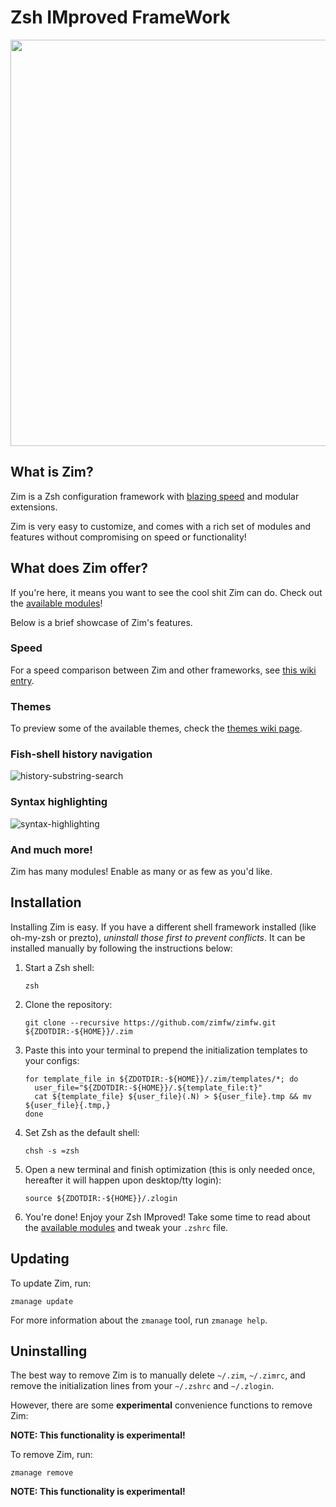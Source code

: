 Zsh IMproved FrameWork
======================

<div align="center">
  <a href="https://github.com/zimfw/zimfw">
    <img width=650px src="https://zimfw-static.s3.wasabisys.com/zimfw_banner.png">
  </a>
</div>

What is Zim?
------------
Zim is a Zsh configuration framework with [blazing speed][speed] and modular extensions.

Zim is very easy to customize, and comes with a rich set of modules and features without compromising on speed or functionality!

What does Zim offer?
-----------------
If you're here, it means you want to see the cool shit Zim can do. Check out the [available modules][modules]!

Below is a brief showcase of Zim's features.

### Speed
For a speed comparison between Zim and other frameworks, see [this wiki entry][speed].

### Themes

To preview some of the available themes, check the [themes wiki page][themes].

### Fish-shell history navigation
![history-substring-search][fish_shell]

### Syntax highlighting
![syntax-highlighting][syntax_highlighting]

### And much more!
Zim has many modules! Enable as many or as few as you'd like.

Installation
------------
Installing Zim is easy. If you have a different shell framework installed (like oh-my-zsh or prezto),
*uninstall those first to prevent conflicts*. It can be installed manually by following the instructions below:

1. Start a Zsh shell:

       zsh

2. Clone the repository:

       git clone --recursive https://github.com/zimfw/zimfw.git ${ZDOTDIR:-${HOME}}/.zim

3. Paste this into your terminal to prepend the initialization templates to your configs:

       for template_file in ${ZDOTDIR:-${HOME}}/.zim/templates/*; do
         user_file="${ZDOTDIR:-${HOME}}/.${template_file:t}"
         cat ${template_file} ${user_file}(.N) > ${user_file}.tmp && mv ${user_file}{.tmp,}
       done

4. Set Zsh as the default shell:

       chsh -s =zsh

5. Open a new terminal and finish optimization (this is only needed once, hereafter it will happen upon desktop/tty login):

       source ${ZDOTDIR:-${HOME}}/.zlogin

6. You're done! Enjoy your Zsh IMproved! Take some time to read about the [available modules][modules] and tweak your `.zshrc` file.

Updating
--------

To update Zim, run:

    zmanage update

For more information about the `zmanage` tool, run `zmanage help`.

Uninstalling
------------

The best way to remove Zim is to manually delete `~/.zim`, `~/.zimrc`, and
remove the initialization lines from your `~/.zshrc` and `~/.zlogin`.

However, there are some **experimental** convenience functions to remove Zim:

**NOTE: This functionality is experimental!**

To remove Zim, run:

    zmanage remove

**NOTE: This functionality is experimental!**


[fish_shell]: https://zimfw-static.s3.wasabisys.com/zimfw_history-substring-search.gif
[syntax_highlighting]: https://zimfw-static.s3.wasabisys.com/zimfw_syntax-highlighting.gif
[speed]: https://github.com/zimfw/zimfw/wiki/Speed
[modules]: https://github.com/zimfw/zimfw/wiki/Modules
[themes]: https://github.com/zimfw/zimfw/wiki/Themes
